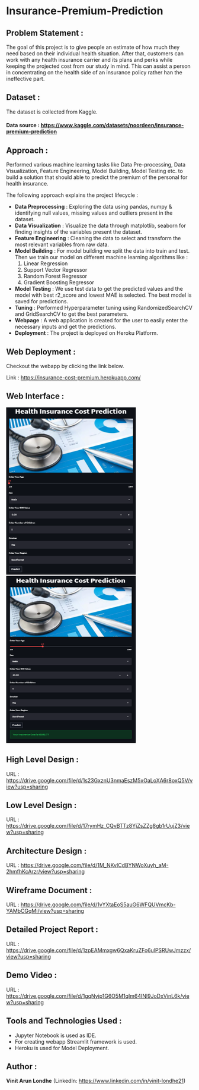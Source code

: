 # Insurance-Premium-Prediction
## Problem Statement :
The goal of this project is to give people an estimate of how much they need based on
their individual health situation. After that, customers can work with any health
insurance carrier and its plans and perks while keeping the projected cost from our
study in mind. This can assist a person in concentrating on the health side of an
insurance policy rather han the ineffective part.
## Dataset :
The dataset is collected from Kaggle.
#### Data source : https://www.kaggle.com/datasets/noordeen/insurance-premium-prediction
## Approach :
Performed various machine learning tasks like Data Pre-processing, Data Visualization, Feature Engineering, Model Building, Model Testing etc. to build a solution that should able to predict the premium of the personal for health insurance.

The following approach explains the project lifecycle :
  * **Data Preprocessing** : Exploring the data using pandas, numpy & identifying null values, missing values and outliers present in the dataset.
  * **Data Visualization** : Visualize the data through matplotlib, seaborn for finding insights of the variables present the dataset.
  * **Feature Engineering** : Cleaning the data to select and transform the most relevant variables from raw data.
  * **Model Building** : For model building we split the data into train and test. Then we train our model on different machine learning algorithms like :
     1. Linear Regression
     2. Support Vector Regressor
     3. Random Forest Regressor
     4. Gradient Boosting Regressor
  * **Model Testing** : We use test data to get the predicted values and the model with best r2_score and lowest MAE is selected. The best model is saved for predictions.
  * **Tuning** : Performed Hyperparameter tuning using RandomizedSearchCV and GridSearchCV to get the best parameters.
  * **Webpage** : A web application is created for the user to easily enter the necessary inputs and get the predictions.
  * **Deployment** : The project is deployed on Heroku Platform.

## Web Deployment :
Checkout the webapp by clicking the link below.

Link : https://insurance-cost-premium.herokuapp.com/

## Web Interface :
<img src="Images/Streamlit Insurance App.PNG" height="450" width="350">

<img src="Images/Insurance app Predict.PNG" height="450" width="350">

## High Level Design :
URL : https://drive.google.com/file/d/1s23GxznU3nmaEszM5xOaLoXA6r8oxQ5V/view?usp=sharing

## Low Level Design :
URL : https://drive.google.com/file/d/17rymHz_CQvBTTz8YjZsZZg8gb1rUujZ3/view?usp=sharing

## Architecture Design :
URL : https://drive.google.com/file/d/1M_NKvlCdBYNWoXuyh_aM-2hmfhKcArzr/view?usp=sharing

## Wireframe Document :
URL : https://drive.google.com/file/d/1vYXtaEoS5auG6WFQUVmcKb-YAMbCGqMi/view?usp=sharing

## Detailed Project Report :
URL : https://drive.google.com/file/d/1zpEAMmxgw6QxaKruZFo6ulPSRUwJmzzx/view?usp=sharing

## Demo Video :
URL : https://drive.google.com/file/d/1gqNyip1G6O5M1qIm64INl9JoDxVinL6k/view?usp=sharing

## Tools and Technologies Used :
* Jupyter Notebook is used as IDE.
* For creating webapp Streamlit framework is used.
* Heroku is used for Model Deployment.

## Author :
**Vinit Arun Londhe** (LinkedIn: https://www.linkedin.com/in/vinit-londhe21)
